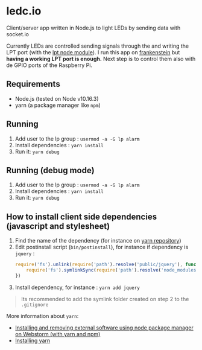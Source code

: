 # ledc.io
Client/server app written in Node.js to light LEDs by sending data with socket.io 

Currently LEDs are controlled sending signals through the and writing the LPT port (with the [lpt node module](https://www.npmjs.com/package/lpt)). I run this app on [frankenstein](https://github.com/brunopk/frankenstein) but **having a working LPT port is enough.** Next step is to control them also with de GPIO ports of the Raspberry Pi. 

## Requirements

- Node.js (tested on Node v10.16.3)
- yarn (a package manager like `npm`)

## Running

1. Add user to the lp group : `usermod -a -G lp alarm`
2. Install dependencies : `yarn install`
3. Run it: `yarn debug`

## Running (debug mode)

1. Add user to the lp group : `usermod -a -G lp alarm`
2. Install dependencies : `yarn install`
3. Run it: `yarn debug`

## How to install client side dependencies (javascript and stylesheet)

1. Find the name of the dependency (for instance on [yarn repository](https://classic.yarnpkg.com/lang/en/))
2. Edit postinstall script (`bin/postinstall`), for instance if dependency is `jquery` :
    ```javascript
    require('fs').unlink(require('path').resolve('public/jquery'), function(){
        require('fs').symlinkSync(require('path').resolve('node_modules/jquery'), 'public/jquery', 'junction')
    })
    ````
3. Install dependency, for instance : `yarn add jquery`

> Its recommended to add the symlink folder created on step 2 to the `.gitignore`

More information about `yarn`:
 - [Installing and removing external software using node package manager on Webstorm (with yarn and npm)](https://www.jetbrains.com/help/webstorm/installing-and-removing-external-software-using-node-package-manager.html)
 - [Installing yarn](https://classic.yarnpkg.com/en/docs/install)
